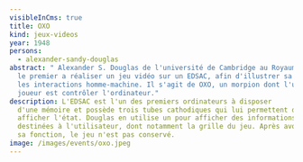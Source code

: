 ```yaml
---
visibleInCms: true
title: OXO
kind: jeux-videos
year: 1948
persons:
  - alexander-sandy-douglas
abstract: " Alexander S. Douglas de l'université de Cambridge au Royaume-Uni est
  le premier a réaliser un jeu vidéo sur un EDSAC, afin d'illustrer sa thèse sur
  les interactions homme-machine. Il s'agit de OXO, un morpion dont l'un des
  joueur est contrôler l'ordinateur."
description: L'EDSAC est l'un des premiers ordinateurs à disposer
  d'une mémoire et possède trois tubes cathodiques qui lui permettent d'en
  afficher l'état. Douglas en utilise un pour afficher des informations
  destinées à l'utilisateur, dont notamment la grille du jeu. Après avoir rempli
  sa fonction, le jeu n'est pas conservé.
image: /images/events/oxo.jpeg
---
```

